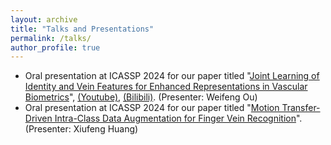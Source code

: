 ```yaml
---
layout: archive
title: "Talks and Presentations"
permalink: /talks/
author_profile: true
---
```


* Oral presentation at ICASSP 2024 for our paper titled "[Joint Learning of Identity and Vein Features for Enhanced Representations in Vascular Biometrics](https://ieeexplore.ieee.org/abstract/document/10448290/)", [(Youtube)](https://youtu.be/Dlx5-vZDs7M), [(Bilibili)](https://www.bilibili.com/video/BV1tZ421n7pr/?share_source=copy_web&vd_source=c6aa2f1ae9ba773028f00e4b419716d5). (Presenter: Weifeng Ou)
* Oral presentation at ICASSP 2024 for our paper titled "[Motion Transfer-Driven Intra-Class Data Augmentation for Finger Vein Recognition](https://ieeexplore.ieee.org/abstract/document/10446757)". (Presenter: Xiufeng Huang)